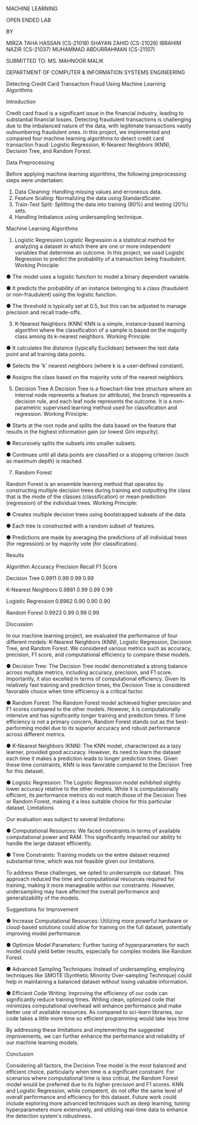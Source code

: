 MACHINE LEARNING

OPEN ENDED LAB

BY

MIRZA TAHA HASSAN (CS-21018)
SHAYAN ZAHID (CS-21026)
IBRAHIM NAZIR (CS-21037)
MUHAMMAD ABDURRAHMAN (CS-21107)


SUBMITTED TO:
MS. MAHNOOR MALIK



DEPARTMENT OF COMPUTER & INFORMATION SYSTEMS ENGINEERING

Detecting Credit Card Transaction Fraud Using Machine Learning Algorithms

Introduction

Credit card fraud is a significant issue in the financial industry, leading to substantial financial losses. Detecting fraudulent transactions is challenging due to the imbalanced nature of the data, with legitimate transactions vastly outnumbering fraudulent ones. In this project, we implemented and compared four machine learning algorithms to detect credit card transaction fraud: Logistic Regression, K-Nearest Neighbors (KNN), Decision Tree, and Random Forest.

Data Preprocessing

Before applying machine learning algorithms, the following preprocessing steps were undertaken:

1. Data Cleaning: Handling missing values and erroneous data.
2. Feature Scaling: Normalizing the data using StandardScaler.
3. Train-Test Split: Splitting the data into training (80%) and testing (20%) sets.
4. Handling Imbalance using undersampling technique.

 Machine Learning Algorithms

 1. Logistic Regression
Logistic Regression is a statistical method for analyzing a dataset in which there are one or more independent variables that determine an outcome. 
In this project, we used Logistic Regression to predict the probability of a transaction being fraudulent.
Working Principle:

●	The model uses a logistic function to model a binary dependent variable.

●	It predicts the probability of an instance belonging to a class (fraudulent or non-fraudulent) using the logistic function.

●	The threshold is typically set at 0.5, but this can be adjusted to manage precision and recall trade-offs.

 3. K-Nearest Neighbors (KNN)
KNN is a simple, instance-based learning algorithm where the classification of a sample is based on the majority class among its k-nearest neighbors.
Working Principle:

●	It calculates the distance (typically Euclidean) between the test data point and all training data points.

●	Selects the 'k' nearest neighbors (where k is a user-defined constant).

●	Assigns the class based on the majority vote of the nearest neighbors.

 5. Decision Tree
A Decision Tree is a flowchart-like tree structure where an internal node represents a feature (or attribute), the branch represents a decision rule, and each leaf node represents the outcome. It is a non-parametric supervised learning method used for classification and regression.
Working Principle:

●	Starts at the root node and splits the data based on the feature that results in the highest information gain (or lowest Gini impurity).

●	Recursively splits the subsets into smaller subsets.

●	Continues until all data points are classified or a stopping criterion (such as maximum depth) is reached.

 7. Random Forest

Random Forest is an ensemble learning method that operates by constructing multiple decision trees during training and outputting the class that is the mode of the classes (classification) or mean prediction (regression) of the individual trees.
Working Principle:

●	Creates multiple decision trees using bootstrapped subsets of the data.

●	Each tree is constructed with a random subset of features.

●	Predictions are made by averaging the predictions of all individual trees (for regression) or by majority vote (for classification).


 Results

Algorithm	Accuracy	Precision 	Recall	F1 Score

Decision Tree	0.9911	0.99	0.99	0.99

K-Nearest Neighbors	0.9881	0.99      	0.99      	0.99      

Logistic Regression	0.8962	0.90      	0.90      	0.90      

Random Forest	0.9923	0.99      	0.99      	0.99      

Discussion

In our machine learning project, we evaluated the performance of four different models: K-Nearest Neighbors (KNN), Logistic Regression, Decision Tree, and Random Forest. We considered various metrics such as accuracy, precision, F1 score, and computational efficiency to compare these models.

●	Decision Tree: The Decision Tree model demonstrated a strong balance across multiple metrics, including accuracy, precision, and F1 score. Importantly, it also excelled in terms of computational efficiency. Given its relatively fast training and prediction times, the Decision Tree is considered favorable choice when time efficiency is a critical factor.

●	Random Forest: The Random Forest model achieved higher precision and F1 scores compared to the other models. However, it is computationally intensive and has significantly longer training and prediction times. If time efficiency is not a primary concern, Random Forest stands out as the best-performing model due to its superior accuracy and robust performance across different metrics.

●	K-Nearest Neighbors (KNN): The KNN model, characterized as a lazy learner, provided good accuracy. However, its need to learn the dataset each time it makes a prediction leads to longer prediction times. Given these time constraints, KNN is less favorable compared to the Decision Tree for this dataset.

●	Logistic Regression: The Logistic Regression model exhibited slightly lower accuracy relative to the other models. While it is computationally efficient, its performance metrics do not match those of the Decision Tree or Random Forest, making it a less suitable choice for this particular dataset.
Limitations

Our evaluation was subject to several limitations:

●	Computational Resources: We faced constraints in terms of available computational power and RAM. This significantly impacted our ability to handle the large dataset efficiently.

●	Time Constraints: Training models on the entire dataset required substantial time, which was not feasible given our limitations.

To address these challenges, we opted to undersample our dataset. This approach reduced the time and computational resources required for training, making it more manageable within our constraints. However, undersampling may have affected the overall performance and generalizability of the models.

Suggestions for Improvement

●	Increase Computational Resources: Utilizing more powerful hardware or cloud-based solutions could allow for training on the full dataset, potentially improving model performance.

●	Optimize Model Parameters: Further tuning of hyperparameters for each model could yield better results, especially for complex models like Random Forest.

●	Advanced Sampling Techniques: Instead of undersampling, employing techniques like SMOTE (Synthetic Minority Over-sampling Technique) could help in maintaining a balanced dataset without losing valuable information.

●	Efficient Code Writing: Improving the efficiency of our code can significantly reduce training times. Writing clean, optimized code that minimizes computational overhead will enhance performance and make better use of available resources. As compared to sci-learn libraries, our code takes a little more time so efficient programming would take less time

By addressing these limitations and implementing the suggested improvements, we can further enhance the performance and reliability of our machine learning models.

Conclusion

Considering all factors, the Decision Tree model is the most balanced and efficient choice, particularly when time is a significant constraint. For scenarios where computational time is less critical, the Random Forest model would be preferred due to its higher precision and F1 scores. KNN and Logistic Regression, while competent, do not offer the same level of overall performance and efficiency for this dataset.
Future work could include exploring more advanced techniques such as deep learning, tuning hyperparameters more extensively, and utilizing real-time data to enhance the detection system's robustness.



